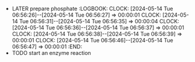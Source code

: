 - LATER prepare phosphate
  :LOGBOOK:
  CLOCK: [2024-05-14 Tue 06:56:26]--[2024-05-14 Tue 06:56:27] =>  00:00:01
  CLOCK: [2024-05-14 Tue 06:56:31]--[2024-05-14 Tue 06:56:35] =>  00:00:04
  CLOCK: [2024-05-14 Tue 06:56:36]--[2024-05-14 Tue 06:56:37] =>  00:00:01
  CLOCK: [2024-05-14 Tue 06:56:38]--[2024-05-14 Tue 06:56:39] =>  00:00:01
  CLOCK: [2024-05-14 Tue 06:56:46]--[2024-05-14 Tue 06:56:47] =>  00:00:01
  :END:
- TODO start an enzyme reaction